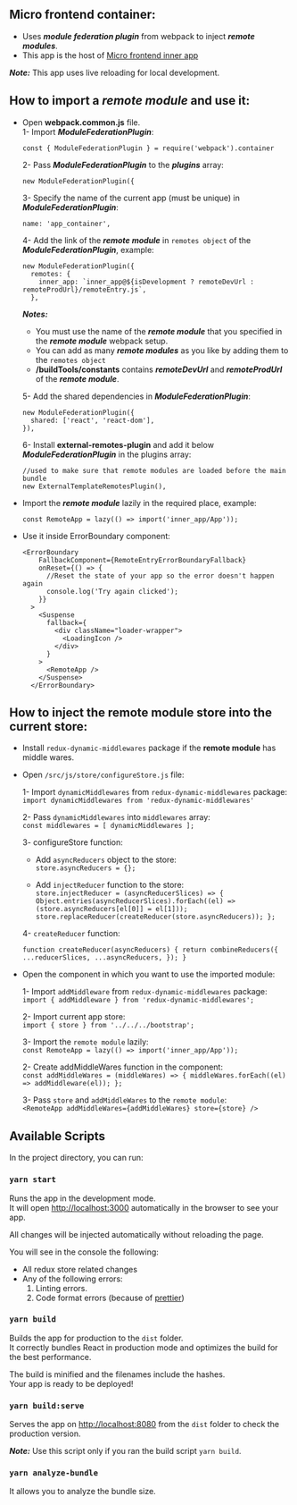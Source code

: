 ## Micro frontend container:

- Uses ***module federation plugin*** from webpack to inject ***remote modules***.
- This app is the host of [Micro frontend inner app](https://github.com/DonAdam2/micro-frontend-inner-app)

**_Note:_** This app uses live reloading for local development.

## How to import a ***remote module*** and use it:
- Open **webpack.common.js** file.<br>
  1- Import ***ModuleFederationPlugin***:

  ```
  const { ModuleFederationPlugin } = require('webpack').container
  ```

  2- Pass ***ModuleFederationPlugin*** to the ***plugins*** array:

  ```plugins: [
  new ModuleFederationPlugin({
  ```

  3- Specify the name of the current app (must be unique) in ***ModuleFederationPlugin***:

  ```new ModuleFederationPlugin({
  name: 'app_container',
  ```

  4- Add the link of the ***remote module*** in `remotes object` of the ***ModuleFederationPlugin***, example:

  ```
  new ModuleFederationPlugin({
    remotes: {
      inner_app: `inner_app@${isDevelopment ? remoteDevUrl : remoteProdUrl}/remoteEntry.js`,
    },
  ```

  **_Notes:_**
    - You must use the name of the ***remote module*** that you specified in the ***remote module*** webpack setup.
    - You can add as many ***remote modules*** as you like by adding them to the `remotes object`
    - **/buildTools/constants** contains ***remoteDevUrl*** and ***remoteProdUrl*** of the  ***remote module***.

  5- Add the shared dependencies in ***ModuleFederationPlugin***:

  ```
  new ModuleFederationPlugin({
    shared: ['react', 'react-dom'],
  }),
  ```

  6- Install **external-remotes-plugin** and add it below ***ModuleFederationPlugin*** in the plugins array:

  ```
  //used to make sure that remote modules are loaded before the main bundle
  new ExternalTemplateRemotesPlugin(),
  ```

- Import the ***remote module*** lazily in the required place, example:

  ```
  const RemoteApp = lazy(() => import('inner_app/App'));
  ```

- Use it inside ErrorBoundary component:

  ```
  <ErrorBoundary
      FallbackComponent={RemoteEntryErrorBoundaryFallback}
      onReset={() => {
        //Reset the state of your app so the error doesn't happen again
        console.log('Try again clicked');
      }}
    >
      <Suspense
        fallback={
          <div className="loader-wrapper">
            <LoadingIcon />
          </div>
        }
      >
        <RemoteApp />
      </Suspense>
    </ErrorBoundary>
  ```

## How to inject the **remote module** store into the current store:

- Install `redux-dynamic-middlewares` package if the **remote module** has middle wares.

- Open `/src/js/store/configureStore.js` file:

    1- Import `dynamicMiddlewares` from `redux-dynamic-middlewares` package:<br>
        `import dynamicMiddlewares from 'redux-dynamic-middlewares'`
        
    2- Pass `dynamicMiddlewares` into `middlewares` array:<br>
        `const middlewares = [
                dynamicMiddlewares
            ];`
            
    3- configureStore function:
    
    - Add `asyncReducers` object to the store:<br>
    `store.asyncReducers = {};`
    
    - Add `injectReducer` function to the store:<br>
    `store.injectReducer = (asyncReducerSlices) => {
        Object.entries(asyncReducerSlices).forEach((el) => (store.asyncReducers[el[0]] = el[1]));
        store.replaceReducer(createReducer(store.asyncReducers));
    };`
    
    4- `createReducer` function:
    
    `function createReducer(asyncReducers) {
        return combineReducers({
            ...reducerSlices,
            ...asyncReducers,
        });
    }`
    
- Open the component in which you want to use the imported module:
    
    1- Import `addMiddleware` from `redux-dynamic-middlewares` package:<br>
        `import { addMiddleware } from 'redux-dynamic-middlewares';`
        
    2- Import current app store:<br>
        `import { store } from '../../../bootstrap';`
    
    3- Import the `remote module` lazily:<br>
        `const RemoteApp = lazy(() => import('inner_app/App'));`
    
    2- Create addMiddleWares function in the component:<br>
        `const addMiddleWares = (middleWares) => {
            middleWares.forEach((el) => addMiddleware(el));
        };`
        
    3- Pass `store` and `addMiddleWares` to the `remote module`:<br>
        `<RemoteApp
            addMiddleWares={addMiddleWares}
            store={store}
        />`

## Available Scripts

In the project directory, you can run:

### `yarn start`

Runs the app in the development mode.<br>
It will open [http://localhost:3000](http://localhost:3000) automatically in the browser to see your app.

All changes will be injected automatically without reloading the page.<br>

You will see in the console the following:

- All redux store related changes
- Any of the following errors:
  1. Linting errors.
  2. Code format errors (because of [prettier](https://prettier.io/))

### `yarn build`

Builds the app for production to the `dist` folder.<br>
It correctly bundles React in production mode and optimizes the build for the best performance.

The build is minified and the filenames include the hashes.<br>
Your app is ready to be deployed!

### `yarn build:serve`

Serves the app on [http://localhost:8080](http://localhost:8080) from the `dist` folder to check the production version.

**_Note:_** Use this script only if you ran the build script `yarn build`.

### `yarn analyze-bundle`

It allows you to analyze the bundle size.
